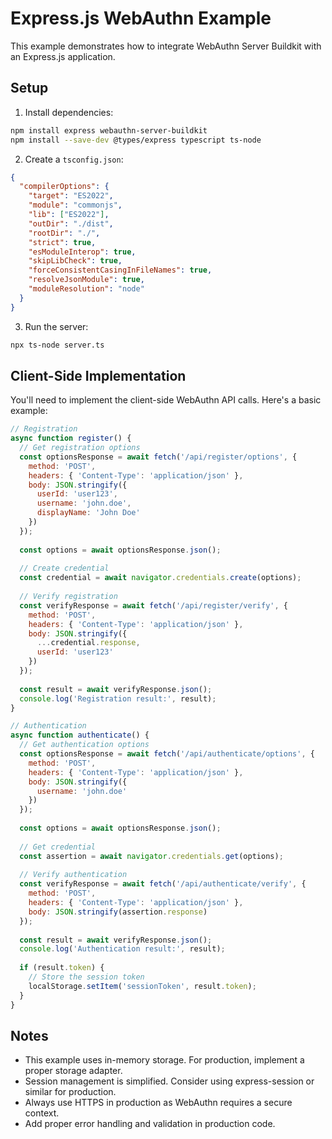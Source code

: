 # Express.js WebAuthn Example

This example demonstrates how to integrate WebAuthn Server Buildkit with an Express.js application.

## Setup

1. Install dependencies:
```bash
npm install express webauthn-server-buildkit
npm install --save-dev @types/express typescript ts-node
```

2. Create a `tsconfig.json`:
```json
{
  "compilerOptions": {
    "target": "ES2022",
    "module": "commonjs",
    "lib": ["ES2022"],
    "outDir": "./dist",
    "rootDir": "./",
    "strict": true,
    "esModuleInterop": true,
    "skipLibCheck": true,
    "forceConsistentCasingInFileNames": true,
    "resolveJsonModule": true,
    "moduleResolution": "node"
  }
}
```

3. Run the server:
```bash
npx ts-node server.ts
```

## Client-Side Implementation

You'll need to implement the client-side WebAuthn API calls. Here's a basic example:

```javascript
// Registration
async function register() {
  // Get registration options
  const optionsResponse = await fetch('/api/register/options', {
    method: 'POST',
    headers: { 'Content-Type': 'application/json' },
    body: JSON.stringify({
      userId: 'user123',
      username: 'john.doe',
      displayName: 'John Doe'
    })
  });
  
  const options = await optionsResponse.json();
  
  // Create credential
  const credential = await navigator.credentials.create(options);
  
  // Verify registration
  const verifyResponse = await fetch('/api/register/verify', {
    method: 'POST',
    headers: { 'Content-Type': 'application/json' },
    body: JSON.stringify({
      ...credential.response,
      userId: 'user123'
    })
  });
  
  const result = await verifyResponse.json();
  console.log('Registration result:', result);
}

// Authentication
async function authenticate() {
  // Get authentication options
  const optionsResponse = await fetch('/api/authenticate/options', {
    method: 'POST',
    headers: { 'Content-Type': 'application/json' },
    body: JSON.stringify({
      username: 'john.doe'
    })
  });
  
  const options = await optionsResponse.json();
  
  // Get credential
  const assertion = await navigator.credentials.get(options);
  
  // Verify authentication
  const verifyResponse = await fetch('/api/authenticate/verify', {
    method: 'POST',
    headers: { 'Content-Type': 'application/json' },
    body: JSON.stringify(assertion.response)
  });
  
  const result = await verifyResponse.json();
  console.log('Authentication result:', result);
  
  if (result.token) {
    // Store the session token
    localStorage.setItem('sessionToken', result.token);
  }
}
```

## Notes

- This example uses in-memory storage. For production, implement a proper storage adapter.
- Session management is simplified. Consider using express-session or similar for production.
- Always use HTTPS in production as WebAuthn requires a secure context.
- Add proper error handling and validation in production code.